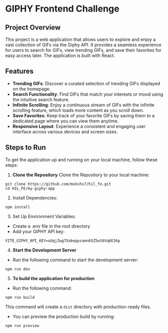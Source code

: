 # GIPHY Frontend Challenge

## Project Overview

This project is a web application that allows users to explore and enjoy a vast collection of GIFs via the Giphy API. It provides a seamless experience for users to search for GIFs, view trending GIFs, and save their favorites for easy access later. The application is built with React.

## Features

- **Trending GIFs**: Discover a curated selection of trending GIFs displayed on the homepage.
- **Search Functionality**: Find GIFs that match your interests or mood using the intuitive search feature.
- **Infinite Scrolling**: Enjoy a continuous stream of GIFs with the infinite scrolling feature, which loads more content as you scroll down.
- **Save Favorites**: Keep track of your favorite GIFs by saving them to a dedicated page where you can view them anytime.
- **Responsive Layout**: Experience a consistent and engaging user interface across various devices and screen sizes.

## Steps to Run

To get the application up and running on your local machine, follow these steps:

1. **Clone the Repository**
Clone the Repository to your local machine: 
```
git clone https://github.com/mokshs7/hil_fe.git
cd HIL_FE/my-giphy-app
```

2. Install Dependencies:
```
npm install
```

3. Set Up Environment Variables:
* Create a .env file in the root directory
* Add your GIPHY API key:
```
VITE_GIPHY_API_KEY=oUqjZwg7Xabeppsamn6SZ5wt6Vq6E36p
```

4. **Start the Development Server**
* Run the following command to start the development server:
```
npm run dev
```

5. **To build the application for production**
* Run the following command: 
```
npm run build 
```
This command will create a `dist` directory with production-ready files.
* You can preview the production build by running:
```
npm run preview
```


